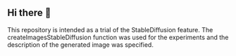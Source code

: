 ## Hi there 👋
This repository is intended as a trial of the StableDiffusion feature.
The createImagesStableDiffusion function was used for the experiments and the description of the generated image was specified.
<!--
**MaksimAgapov/MaksimAgapov** is a ✨ _special_ ✨ repository because its `README.md` (this file) appears on your GitHub profile.

Here are some ideas to get you started:

- 🔭 I’m currently working on ...
- 🌱 I’m currently learning ...
- 👯 I’m looking to collaborate on ...
- 🤔 I’m looking for help with ...
- 💬 Ask me about ...
- 📫 How to reach me: ...
- 😄 Pronouns: ...
- ⚡ Fun fact: ...
-->
